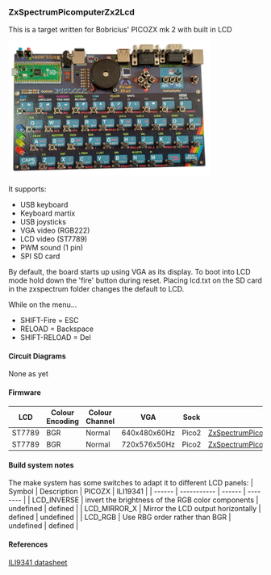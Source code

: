 ### ZxSpectrumPicomputerZx2Lcd
This is a target written for Bobricius' PICOZX mk 2 with built in LCD 

<img src="picozx2lcd.png" width="400"/>

It supports:
* USB keyboard
* Keyboard martix
* USB joysticks
* VGA video (RGB222)
* LCD video (ST7789)
* PWM sound (1 pin)
* SPI SD card

By default, the board starts up using VGA as its display.
To boot into LCD mode hold down the 'fire' button during reset.
Placing lcd.txt on the SD card in the zxspectrum folder changes the default to LCD.


While on the menu...
* SHIFT-Fire = ESC
* RELOAD = Backspace
* SHIFT-RELOAD = Del

#### Circuit Diagrams
None as yet

#### Firmware
| LCD | Colour Encoding | Colour Channel | VGA | Sock | Firmware |
| - | - | - | - | - | - |
| ST7789 | BGR | Normal | 640x480x60Hz | Pico2 | [ZxSpectrumPicomputerZx2Lcd_640x480x60Hz.uf2](/uf2-rp2350-arm-s/ZxSpectrumPicomputerZx2Lcd_640x480x60Hz.uf2) |
| ST7789 | BGR | Normal | 720x576x50Hz | Pico2 | [ZxSpectrumPicomputerZx2Lcd_720x576x50Hz.uf2](/uf2-rp2350-arm-s/ZxSpectrumPicomputerZx2Lcd_720x576x50Hz.uf2) |


#### Build system notes
The make system has some switches to adapt it to different LCD panels:
| Symbol | Description | PICOZX | ILI19341 |
| ------ | ----------- | ------ | -------- |
| LCD_INVERSE | invert the brightness of the RGB color components | undefined | defined |
| LCD_MIRROR_X | Mirror the LCD output horizontally | defined | undefined |
| LCD_RGB | Use RBG order rather than BGR | undefined |  defined |

#### References
[ILI9341 datasheet](https://cdn-shop.adafruit.com/datasheets/ILI9341.pdf)<br/>


